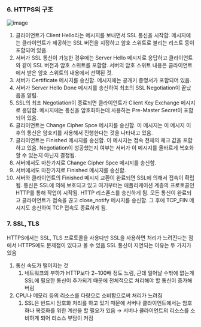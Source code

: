 ### 6. HTTPS의 구조
![image](https://user-images.githubusercontent.com/100047095/190899572-b9bd29f6-78a3-4eaa-beb5-dead70dad5e0.png)


1. 클라이언트가 Client Hello라는 메시지를 보내면서 SSL 통신을 시작함. 메시지에는 클라이언트가 제공하는 SSL 버전을 지정하고 암호 스위트로 불리는 리스트 등이 포함되어 있음.
2. 서버가 SSL 통신이 가능한 경우에는 Server Hello 메시지로 응답하고 클라이언트와 같이 SSL 버전과 암호 스위트를 포함함. 서버의 암호 스위트 내용은 클라이언트에서 받은 암호 스위트의 내용에서 선택된 것.
3. 서버가 Certificate 메시지를 송신함. 메시지에는 공개키 증명서가 포함되어 있음.
4. 서버가 Server Hello Done 메시지를 송신하여 최초의 SSL Negotiation이 끝났음을 알림.
5. SSL의 최초 Negotiation이 종료되면 클라이언트가 Client Key Exchange 메시지로 응답함. 메시지에는 통신을 암호화하는데 사용하는 Pre-Master Secret이 포함되어 있음.
6. 클라이언트는 Change Cipher Spce 메시지를 송신함. 이 메시지는 이 메시지 이후의 통신은 암호키를 사용해서 진행한다는 것을 나타내고 있음.
7. 클라이언트는 Finished 메시지를 송신함. 이 메시지는 접속 전체의 체크 값을 포함하고 있음. Negotiation이 성공했는지 여부는 서버가 이 메시지를 올바르게 복호화할 수 있는지 아닌지 결정됨.
8. 서버에서도 마찬가지로 Change Cipher Spce 메시지를 송신함.
9. 서버에서도 마찬가지로 Finished 메시지를 송신함.
10. 서버와 클라이언트의 Finished 메시지 교환이 완료되면 SSL에 의해서 접속이 확립됨. 통신은 SSL에 의해 보호되고 있고 여기부터는 애플리케이션 계층의 프로토콜인 HTTP를 통해 작업이 시작됨. HTTP 리스폰스를 송신하게 됨. 모든 통신이 완료되고 클라이언트가 접속을 끊고 close_notify 메시지를 송신함. 그 후에 TCP_FIN 메시지도 송신하여 TCP 접속도 종료하게 됨.

### 7. SSL, TLS

HTTPS에서는 SSL, TLS 프로토콜을 사용다만 SSL을 사용하면 처리가 느려진다는 점에서 HTTPS에도 문제점이 있다고 볼 수 있음 SSL 통신이 지연되는 이유는 두 가지가 있음

1. 통신 속도가 떨어지는 것
    1. 네트워크의 부하가 HTTP보다 2~100배 정도 느림, 근데 일어날 수밖에 없는게 SSL에 필요한 통신이 추가되기 때문에 전체적으로 처리해야 할 통신이 증가해버림
2. CPU나 메모리 등의 리소스를 다량으로 소비함으로써 처리가 느려짐
    1. SSL은 반드시 암호화 처리를 하고 있기 때문에 서버나 클라이언트에서는 암호화나 복호화를 위한 계산을 할 필요가 있음 → 서버나 클라이언트의 리소스를 소비하게 되어 리소스 부담이 커짐
